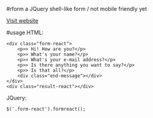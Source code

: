 #rform
a JQuery shell-like form / not mobile friendly yet

[Visit website](http://noyta.com/rform/)

#usage
HTML:

    <div class="form-react">
        <p>> Hi! How are you?</p>
        <p>> What's your name?</p>
        <p>> What's your e-mail address?</p>
        <p>> Is there anything you want to say?</p>
        <p>> Is that all?</p>
        <div class="end-message"></div>
    </div>
    <div class="result-react"></div>
    
JQuery:

    $('.form-react').formreact();
